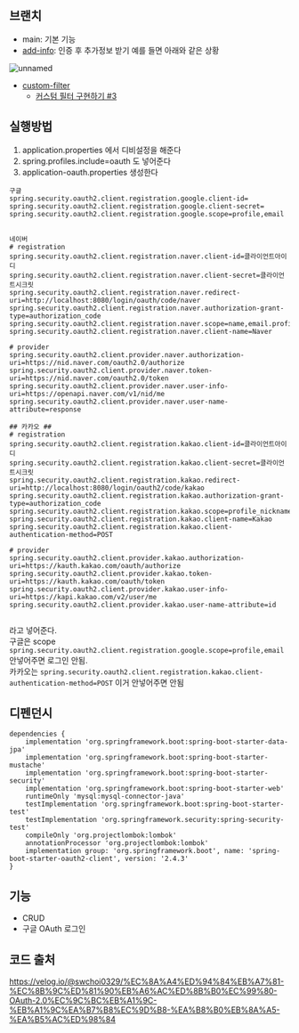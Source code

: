 ## 브랜치
- main: 기본 기능
- [add-info](https://github.com/kyupid/spring-oauth-with-security/tree/add-info): 인증 후 추가정보 받기 예를 들면 아래와 같은 상황

![unnamed](https://user-images.githubusercontent.com/59721293/156748328-cd41da03-45bb-4ac1-bd91-fca8d6fb05e4.gif)

- [custom-filter](https://github.com/kyupid/spring-oauth-with-security/tree/custom-filter)
  - [커스텀 필터 구현하기 #3](https://github.com/kyupid/spring-oauth-with-security/issues/3)


## 실행방법
1. application.properties 에서 디비설정을 해준다
2. spring.profiles.include=oauth 도 넣어준다
3. application-oauth.properties 생성한다
```
구글 
spring.security.oauth2.client.registration.google.client-id=
spring.security.oauth2.client.registration.google.client-secret=
spring.security.oauth2.client.registration.google.scope=profile,email


네이버
# registration
spring.security.oauth2.client.registration.naver.client-id=클라이언트아이디
spring.security.oauth2.client.registration.naver.client-secret=클라이언트시크릿
spring.security.oauth2.client.registration.naver.redirect-uri=http://localhost:8080/login/oauth/code/naver
spring.security.oauth2.client.registration.naver.authorization-grant-type=authorization_code
spring.security.oauth2.client.registration.naver.scope=name,email.profile_image
spring.security.oauth2.client.registration.naver.client-name=Naver

# provider
spring.security.oauth2.client.provider.naver.authorization-uri=https://nid.naver.com/oauth2.0/authorize
spring.security.oauth2.client.provider.naver.token-uri=https://nid.naver.com/oauth2.0/token
spring.security.oauth2.client.provider.naver.user-info-uri=https://openapi.naver.com/v1/nid/me
spring.security.oauth2.client.provider.naver.user-name-attribute=response

## 카카오 ##
# registration
spring.security.oauth2.client.registration.kakao.client-id=클라이언트아이디
spring.security.oauth2.client.registration.kakao.client-secret=클라이언트시크릿
spring.security.oauth2.client.registration.kakao.redirect-uri=http://localhost:8080/login/oauth2/code/kakao
spring.security.oauth2.client.registration.kakao.authorization-grant-type=authorization_code
spring.security.oauth2.client.registration.kakao.scope=profile_nickname,account_email,profile_image
spring.security.oauth2.client.registration.kakao.client-name=Kakao
spring.security.oauth2.client.registration.kakao.client-authentication-method=POST

# provider
spring.security.oauth2.client.provider.kakao.authorization-uri=https://kauth.kakao.com/oauth/authorize
spring.security.oauth2.client.provider.kakao.token-uri=https://kauth.kakao.com/oauth/token
spring.security.oauth2.client.provider.kakao.user-info-uri=https://kapi.kakao.com/v2/user/me
spring.security.oauth2.client.provider.kakao.user-name-attribute=id


```
라고 넣어준다.   
구글은 scope `spring.security.oauth2.client.registration.google.scope=profile,email` 안넣어주면 로그인 안됨.   
카카오는 `spring.security.oauth2.client.registration.kakao.client-authentication-method=POST` 이거 안넣어주면 안됨   

## 디펜던시
```
dependencies {
	implementation 'org.springframework.boot:spring-boot-starter-data-jpa'
	implementation 'org.springframework.boot:spring-boot-starter-mustache'
	implementation 'org.springframework.boot:spring-boot-starter-security'
	implementation 'org.springframework.boot:spring-boot-starter-web'
	runtimeOnly 'mysql:mysql-connector-java'
	testImplementation 'org.springframework.boot:spring-boot-starter-test'
	testImplementation 'org.springframework.security:spring-security-test'
	compileOnly 'org.projectlombok:lombok'
	annotationProcessor 'org.projectlombok:lombok'
	implementation group: 'org.springframework.boot', name: 'spring-boot-starter-oauth2-client', version: '2.4.3'
}

```

## 기능

- CRUD
- 구글 OAuth 로그인


## 코드 출처
https://velog.io/@swchoi0329/%EC%8A%A4%ED%94%84%EB%A7%81-%EC%8B%9C%ED%81%90%EB%A6%AC%ED%8B%B0%EC%99%80-OAuth-2.0%EC%9C%BC%EB%A1%9C-%EB%A1%9C%EA%B7%B8%EC%9D%B8-%EA%B8%B0%EB%8A%A5-%EA%B5%AC%ED%98%84

